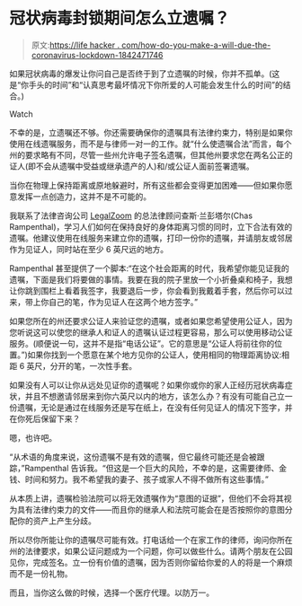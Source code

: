 # 冠状病毒封锁期间怎么立遗嘱？

> 原文:[https://life hacker . com/how-do-you-make-a-will-due-the-coronavirus-lockdown-1842471746](https://lifehacker.com/how-do-you-make-a-will-during-the-coronavirus-lockdown-1842471746)

如果冠状病毒的爆发让你问自己是否终于到了立遗嘱的时候，你并不孤单。(这是“你手头的时间”和“认真思考最坏情况下你所爱的人可能会发生什么的时间”的结合。)

Watch

不幸的是，立遗嘱还不够。你还需要确保你的遗嘱具有法律约束力，特别是如果你使用在线遗嘱服务，而不是与律师一对一的工作。就“什么使遗嘱合法”而言，每个州的要求略有不同，尽管一些州允许电子签名遗嘱，但其他州要求您在两名公正的证人(即不会从遗嘱中受益或继承遗产的人)和/或公证人面前签署遗嘱。

当你在物理上保持距离或原地躲避时，所有这些都会变得更加困难——但如果你愿意发挥一点创造力，这并不是不可能的。

我联系了法律咨询公司 [LegalZoom](https://www.legalzoom.com/) 的总法律顾问查斯·兰彭塔尔(Chas Rampenthal)，学习人们如何在保持良好的身体距离习惯的同时，立下合法有效的遗嘱。他建议使用在线服务来建立你的遗嘱，打印一份你的遗嘱，并请朋友或邻居作为见证人，同时站在至少 6 英尺远的地方。

Rampenthal 甚至提供了一个脚本:“在这个社会距离的时代，我希望你能见证我的遗嘱，下面是我们将要做的事情。我要在我的院子里放一个小折叠桌和椅子，我想让你跳到围栏上看着我签字，我要退后一步，你会看到我戴着手套，然后你可以过来，带上你自己的笔，作为见证人在这两个地方签字。”

如果您所在的州还要求公证人来验证您的遗嘱，或者如果您希望使用公证人，因为您听说这可以使您的继承人和证人的遗嘱认证过程更容易，那么可以使用移动公证服务。(顺便说一句，这并不是指“电话公证”。它的意思是“公证人将前往你的位置。”)如果你找到一个愿意在某个地方见你的公证人，使用相同的物理距离协议:相距 6 英尺，分开的笔，一次性手套。

如果没有人可以让你从远处见证你的遗嘱呢？如果你或你的家人正经历冠状病毒症状，并且不想邀请邻居来到你六英尺以内的地方，该怎么办？有没有可能自己立一份遗嘱，无论是通过在线服务还是写在纸上，在没有任何见证人的情况下签字，并在你死后保留下来？

嗯，也许吧。

“从术语的角度来说，这份遗嘱不是有效的遗嘱，但它最终可能还是会被跟踪，”Rampenthal 告诉我。“但这是一个巨大的风险，不幸的是，这需要律师、金钱、时间和努力。我不希望我的妻子、孩子或家人不得不做所有这些事情。”

从本质上讲，遗嘱检验法院可以将无效遗嘱作为“意图的证据”，但他们不会将其视为具有法律约束力的文件——而且你的继承人和法院可能会在是否按照你的意图分配你的资产上产生分歧。

所以尽你所能让你的遗嘱尽可能有效。打电话给一个在家工作的律师，询问你所在州的法律要求，如果公证问题成为一个问题，你可以做些什么。请两个朋友在公园见你，完成签名。立一份有价值的遗嘱，因为否则你留给你爱的人的将是一个麻烦而不是一份礼物。

而且，当你这么做的时候，选择一个医疗代理。以防万一。